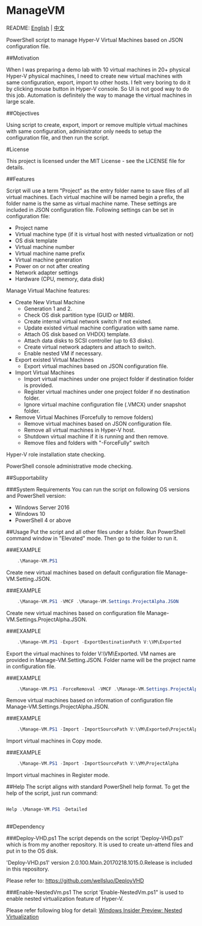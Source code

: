# ManageVM
README: [English](https://github.com/wellsluo/ManageVM/blob/master/README.md) | [中文](https://github.com/wellsluo/ManageVM/blob/master/README-CN.md)

PowerShell script to manage Hyper-V Virtual Machines based on JSON configuration file.

##Motivation

When I was preparing a demo lab with 10 virtual machines in 20+ physical Hyper-V physical machines, I need to create new virtual machines with same configuration, export, import to other hosts. I felt very boring to do it by clicking mouse button in Hyper-V console. So UI is not good way to do this job.  Automation is definitely the way to manage the virtual machines in large scale.  


##Objectives

Using script to create, export, import or remove multiple virtual machines with same configuration, administrator only needs to setup the configuration file, and then run the script. 

#License

This project is licensed under the MIT License - see the LICENSE file for details.

##Features

Script will use a term "Project" as the entry folder name to save files of all virtual machines. Each virtual machine will be named begin a prefix, the folder name is the same as virtual machine name.  These settings are included in JSON configuration file. Following settings can be set in configuration file:

- Project name
- Virtual machine type (if it is virtual host with nested virtualization or not)
- OS disk template
- Virtual machine number
- Virtual machine name prefix
- Virtual machine generation
- Power on or not after creating
- Network adapter settings
- Hardware (CPU, memory, data disk)


Manage Virtual Machine features: 
- Create New Virtual Machine 
	- Generation 1 and 2.
	- Check OS disk partition type (GUID or MBR).
	- Create internal virtual network switch if not existed.
	- Update existed virtual machine configuration with same name.
	- Attach OS disk based on VHD(X) template.
	- Attach data disks to SCSI controller (up to 63 disks). 
	- Create virtual network adapters and attach to switch.
	- Enable nested VM if necessary. 
- Export existed Virtual Machines
	- Export virtual machines based on JSON configuration file.
- Import Virtual Machines
	- Import virtual machines under one project folder if destination folder is provided.
	- Register virtual machines under one project folder if no destination folder. 
	- Ignore virtual machine configuration file (.VMCX) under snapshot folder.
- Remove Virtual Machines (Forcefully to remove folders)
	- Remove virtual machines based on JSON configuration file.
	- Remove all virtual machines in Hyper-V host.
	- Shutdown virtual machine if it is running and then remove.
	- Remove files and folders with "-ForceFully" switch

Hyper-V role installation state checking.

PowerShell console administrative mode checking.
 
##Supportability
 
###System Requirements
You can run the script on following OS versions and PowerShell version:
- Windows Server 2016
- Windows 10
- PowerShell 4 or above 

##Usage
Put the script and all other files under a folder. Run PowerShell command window in "Elevated" mode. Then go to the folder to run it. 

###EXAMPLE

```PowerShell
    .\Manage-VM.PS1 
```

Create new virtual machines based on default configuration file Manage-VM.Setting.JSON. 

###EXAMPLE

```PowerShell
    .\Manage-VM.PS1 -VMCF .\Manage-VM.Settings.ProjectAlpha.JSON 
```

Create new virtual machines based on configuration file Manage-VM.Settings.ProjectAlpha.JSON.

###EXAMPLE

```PowerShell
    .\Manage-VM.PS1 -Export -ExportDestinationPath V:\VM\Exported 
```

Export the virtual machines to folder V:\VM\Exported. VM names are provided in Manage-VM.Setting.JSON.   Folder name will be the project name in configuration file.

###EXAMPLE

```PowerShell
    .\Manage-VM.PS1 -ForceRemoval -VMCF .\Manage-VM.Settings.ProjectAlpha.JSON  
```

Remove virtual machines based on information of configuration file Manage-VM.Settings.ProjectAlpha.JSON.


###EXAMPLE

```PowerShell
    .\Manage-VM.PS1 -Import -ImportSourcePath V:\VM\Exported\ProjectAlpha -ImportDestinationPath V:\VM
```

Import virtual machines in Copy mode.


###EXAMPLE

```PowerShell
    .\Manage-VM.PS1 -Import -ImportSourcePath V:\VM\ProjectAlpha
```
Import virtual machines in Register mode.


##Help
The script aligns with standard PowerShell help format. To get the help of the script, just run command:  

```PowerShell

Help .\Manage-VM.PS1 -Detailed
 
```

##Dependency

###Deploy-VHD.ps1
The script depends on the script 'Deploy-VHD.ps1' which is from my another repository. It is used to create un-attend files and put in to the OS disk. 

'Deploy-VHD.ps1' version 2.0.100.Main.20170218.1015.0.Release is included in this repository. 

Please refer to: https://github.com/wellsluo/DeployVHD


###Enable-NestedVm.ps1
The script 'Enable-NestedVm.ps1" is used to enable nested virtualization feature of Hyper-V.  

Please refer following blog for detail:
[Windows Insider Preview: Nested Virtualization](https://blogs.technet.microsoft.com/virtualization/2015/10/13/windows-insider-preview-nested-virtualization/)
